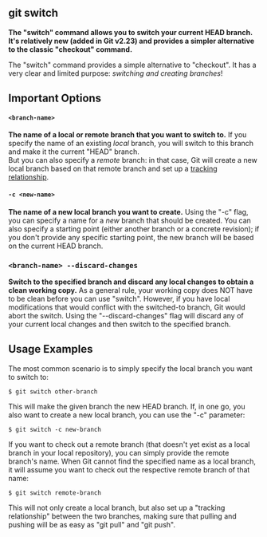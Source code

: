 git switch
--

**The "switch" command allows you to switch your current HEAD branch. It's relatively new (added in Git v2.23) and provides a simpler alternative to the classic "checkout" command.**

The "switch" command provides a simple alternative to "checkout". It has a very clear and limited purpose: *switching and creating branches*!

Important Options
-----------------

#### `<branch-name>`

**The name of a local or remote branch that you want to switch to.** If you specify the name of an existing *local* branch, you will switch to this branch and make it the current "HEAD" branch.\
But you can also specify a *remote* branch: in that case, Git will create a new local branch based on that remote branch and set up a [tracking relationship](https://www.git-tower.com/learn/git/faq/track-remote-upstream-branch).

#### `-c <new-name>`

**The name of a new local branch you want to create.** Using the "-c" flag, you can specify a name for a *new* branch that should be created. You can also specify a starting point (either another branch or a concrete revision); if you don't provide any specific starting point, the new branch will be based on the current HEAD branch.

### `<branch-name> --discard-changes`

**Switch to the specified branch and discard any local changes to obtain a clean working copy.** As a general rule, your working copy does NOT have to be clean before you can use "switch". However, if you have local modifications that would conflict with the switched-to branch, Git would abort the switch. Using the "--discard-changes" flag will discard any of your current local changes and then switch to the specified branch.

Usage Examples
--------------

The most common scenario is to simply specify the local branch you want to switch to:

```
$ git switch other-branch
```

This will make the given branch the new HEAD branch. If, in one go, you also want to create a new local branch, you can use the "-c" parameter:

```
$ git switch -c new-branch
```

If you want to check out a remote branch (that doesn't yet exist as a local branch in your local repository), you can simply provide the remote branch's name. When Git cannot find the specified name as a local branch, it will assume you want to check out the respective remote branch of that name:

```
$ git switch remote-branch
```

This will not only create a local branch, but also set up a "tracking relationship" between the two branches, making sure that pulling and pushing will be as easy as "git pull" and "git push".
